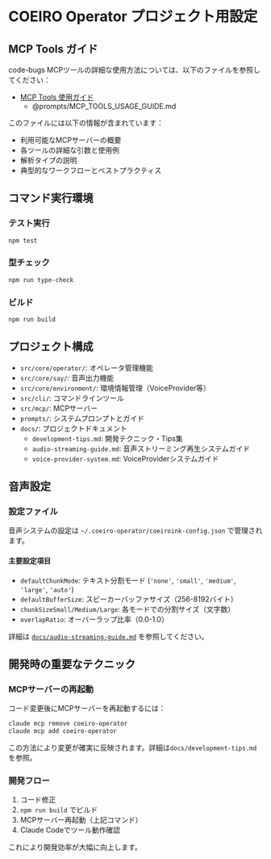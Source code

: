 # COEIRO Operator プロジェクト用設定

## MCP Tools ガイド

code-bugs MCPツールの詳細な使用方法については、以下のファイルを参照してください：

- [MCP Tools 使用ガイド](./prompts/MCP_TOOLS_USAGE_GUIDE.md)
  - @prompts/MCP_TOOLS_USAGE_GUIDE.md

このファイルには以下の情報が含まれています：
- 利用可能なMCPサーバーの概要
- 各ツールの詳細な引数と使用例
- 解析タイプの説明
- 典型的なワークフローとベストプラクティス

## コマンド実行環境

### テスト実行
```bash
npm test
```

### 型チェック
```bash
npm run type-check
```

### ビルド
```bash
npm run build
```

## プロジェクト構成

- `src/core/operator/`: オペレータ管理機能
- `src/core/say/`: 音声出力機能  
- `src/core/environment/`: 環境情報管理（VoiceProvider等）
- `src/cli/`: コマンドラインツール
- `src/mcp/`: MCPサーバー
- `prompts/`: システムプロンプトとガイド
- `docs/`: プロジェクトドキュメント
  - `development-tips.md`: 開発テクニック・Tips集
  - `audio-streaming-guide.md`: 音声ストリーミング再生システムガイド
  - `voice-provider-system.md`: VoiceProviderシステムガイド

## 音声設定

### 設定ファイル

音声システムの設定は `~/.coeiro-operator/coeiroink-config.json` で管理されます。

#### 主要設定項目

- `defaultChunkMode`: テキスト分割モード (`'none'`, `'small'`, `'medium'`, `'large'`, `'auto'`)
- `defaultBufferSize`: スピーカーバッファサイズ（256-8192バイト）
- `chunkSizeSmall/Medium/Large`: 各モードでの分割サイズ（文字数）
- `overlapRatio`: オーバーラップ比率（0.0-1.0）

詳細は [`docs/audio-streaming-guide.md`](./docs/audio-streaming-guide.md) を参照してください。

## 開発時の重要なテクニック

### MCPサーバーの再起動
コード変更後にMCPサーバーを再起動するには：
```bash
claude mcp remove coeiro-operator
claude mcp add coeiro-operator
```
この方法により変更が確実に反映されます。詳細は`docs/development-tips.md`を参照。

### 開発フロー
1. コード修正
2. `npm run build` でビルド
3. MCPサーバー再起動（上記コマンド）
4. Claude Codeでツール動作確認

これにより開発効率が大幅に向上します。

